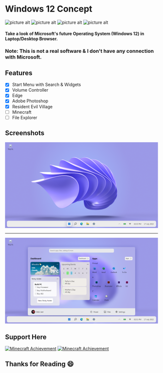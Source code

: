 
# Windows 12 Concept
![picture alt](https://img.shields.io/badge/HTML-red)
![picture alt](https://img.shields.io/badge/CSS-red)
![picture alt](https://img.shields.io/badge/JAVASCRIPT-red)
![picture alt](https://img.shields.io/badge/Status-Online-green)



#### Take a look of Microsoft's future Operating System (Windows 12) in Laptop/Desktop Browser. 

###  Note: This is not a real software & I don't have any connection with Microsoft.


## Features

+ [x]  Start Menu with Search & Widgets
+ [x]  Volume Controller
+ [x]  Edge
+ [x]  Adobe Photoshop
+ [x]  Resident Evil Village
+ [ ]  Minecraft
+ [ ]  File Explorer

## Screenshots 
![picture alt](./images/ss-1.png "Screenshot-1")
- - - -
![picture alt](./images/ss-2.png "Screenshot-2")
## Support Here

<a href="https://www.buymeacoffee.com/webjeet" target="_blank"><img src="https://skinmc.net/en/achievement/31/Buy+me+a+Cofffee/Support+Me" alt="Minecraft Achievement" /></a>
<a href="https://github.com/Web-Jit" target="_blank"><img src="https://skinmc.net/en/achievement/27/Follow+Me/on+Github" alt="Minecraft Achievement" /></a>

<h2>Thanks for Reading 😄</h2> 




